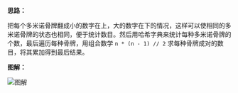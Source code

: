 **思路：**

把每个多米诺骨牌翻成小的数字在上，大的数字在下的情况，这样可以使相同的多米诺骨牌的状态也相同，便于统计数目。然后用哈希字典来统计每种多米诺骨牌的个数，最后遍历每种骨牌，用组合数学 `n * (n - 1) // 2` 求每种骨牌成对的数目，将其累加得到最后结果。

**图解：**

![图解](http://qiniu.wenyuetech.cn/1128-1.gif)

